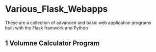# Various_Flask_Webapps
These are a collection of advanced and basic web application programs built with the Flask framwork and Python

## 1 Volumne Calculator Program
